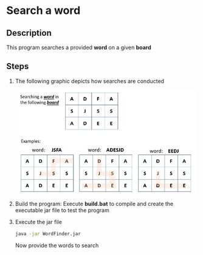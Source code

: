 # Search a word

## Description

This program searches a provided **word** on a given **board**

## Steps

1) The following graphic depicts how searches are conducted 

   ![Logic](examples.JPG)

2) Build the program: Execute **build.bat** to compile and create the executable jar file to test the program

3) Execute the jar file          
   ```bat
   java -jar WordFinder.jar
   ```
   Now provide the words to search
